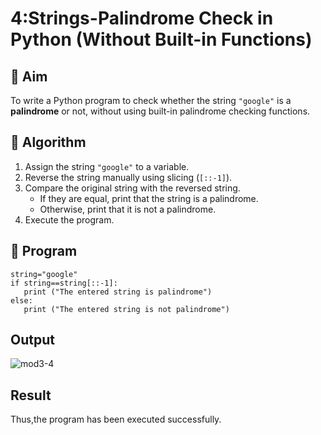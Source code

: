 # 4:Strings-Palindrome Check in Python (Without Built-in Functions)

## 🎯 Aim
To write a Python program to check whether the string `"google"` is a **palindrome** or not, without using built-in palindrome checking functions.

## 🧠 Algorithm
1. Assign the string `"google"` to a variable.
2. Reverse the string manually using slicing (`[::-1]`).
3. Compare the original string with the reversed string.
   - If they are equal, print that the string is a palindrome.
   - Otherwise, print that it is not a palindrome.
4. Execute the program.

## 🧾 Program

```
string="google"
if string==string[::-1]:
   print ("The entered string is palindrome") 
else:
   print ("The entered string is not palindrome")
```

## Output
![mod3-4](https://github.com/user-attachments/assets/38a4c0da-d7ad-44eb-8fac-9453b2dded19)

## Result
Thus,the program has been executed successfully.
